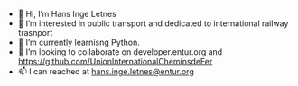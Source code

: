 - 👋 Hi, I’m Hans Inge Letnes
- 👀 I’m interested in public transport and dedicated to international railway trasnport  
- 🌱 I’m currently learnisng Python.
- 💞️ I’m looking to collaborate on developer.entur.org and https://github.com/UnionInternationalCheminsdeFer 
- 📫 I can reached at hans.inge.letnes@entur.org

<!---
hiletnes/hiletnes is a ✨ special ✨ repository because its `README.md` (this file) appears on your GitHub profile.
You can click the Preview link to take a look at your changes.
--->
